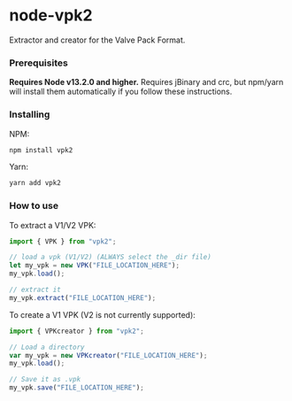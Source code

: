 # node-vpk2
Extractor and creator for the Valve Pack Format.

### Prerequisites
**Requires Node v13.2.0 and higher.**
Requires jBinary and crc, but npm/yarn will install them automatically if you follow these instructions.

### Installing
NPM:
```sh
npm install vpk2
```
Yarn:
```sh
yarn add vpk2
```
### How to use

To extract a V1/V2 VPK:
```js
import { VPK } from "vpk2";

// load a vpk (V1/V2) (ALWAYS select the _dir file)
let my_vpk = new VPK("FILE_LOCATION_HERE");
my_vpk.load();

// extract it
my_vpk.extract("FILE_LOCATION_HERE");
```

To create a V1 VPK (V2 is not currently supported):
```js
import { VPKcreator } from "vpk2";

// Load a directory
var my_vpk = new VPKcreator("FILE_LOCATION_HERE");
my_vpk.load();

// Save it as .vpk
my_vpk.save("FILE_LOCATION_HERE");
```